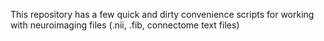 This repository has a few quick and dirty convenience scripts for working with neuroimaging files (.nii, .fib, connectome text files)
